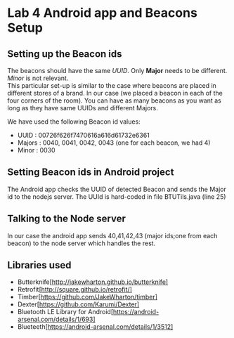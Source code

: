 Lab 4 Android app and Beacons Setup
==================================


Setting up the Beacon ids
-------------------------

The beacons should have the same *UUID*. Only **Major** needs to be different. *Minor* is not relevant.   
This particular set-up is similar to the case where beacons are placed in  different stores of a brand.
In our case (we placed a beacon in each of the four corners of the room). You can have as many beacons
as you want as long as they have same UUIDs and different Majors.
   
We have used the following Beacon id values:
   - UUID : 00726f626f7470616a616d61732e6361
   - Majors : 0040, 0041, 0042, 0043 (one for each beacon, we had 4)
   - Minor : 0030
   
Setting Beacon ids in Android project
-------------------------------------
The Android app checks the UUID of detected Beacon and sends the Major id to the nodejs server.
The UUId is hard-coded in file BTUTils.java (line 25)

   
Talking to the Node server
 -------------------------
 In our case the android app sends 40,41,42,43 (major ids;one from each beacon) to the node server which
 handles the rest.
 
   
Libraries used
--------------
- Butterknife[http://jakewharton.github.io/butterknife]
- Retrofit[http://square.github.io/retrofit/]
- Timber[https://github.com/JakeWharton/timber]
- Dexter[https://github.com/Karumi/Dexter]
- Bluetooth LE Library for Android[https://android-arsenal.com/details/1/693]
- Blueteeth[https://android-arsenal.com/details/1/3512]

























